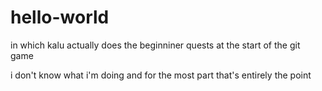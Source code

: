 # hello-world
in which kalu actually does the beginniner quests at the start of the git game

i don't know what i'm doing and for the most part that's entirely the point
